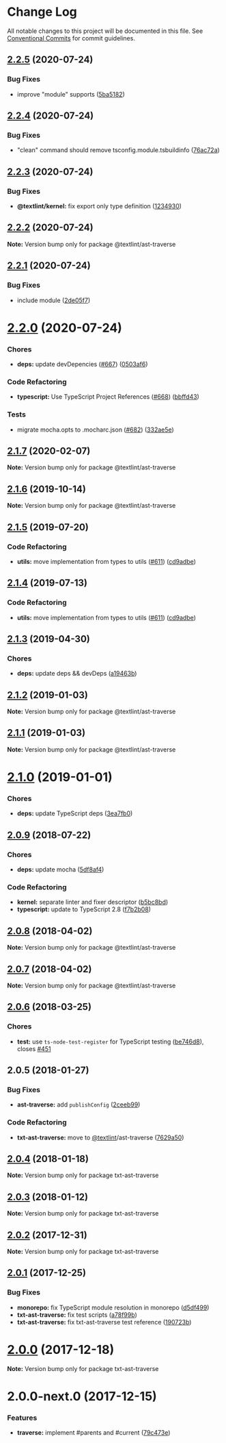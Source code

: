 # Change Log

All notable changes to this project will be documented in this file.
See [Conventional Commits](https://conventionalcommits.org) for commit guidelines.

<a name="2.2.5"></a>
## [2.2.5](https://github.com/textlint/textlint/compare/@textlint/ast-traverse@2.2.4...@textlint/ast-traverse@2.2.5) (2020-07-24)


### Bug Fixes

* improve "module" supports ([5ba5182](https://github.com/textlint/textlint/commit/5ba5182))





<a name="2.2.4"></a>
## [2.2.4](https://github.com/textlint/textlint/compare/@textlint/ast-traverse@2.2.3...@textlint/ast-traverse@2.2.4) (2020-07-24)


### Bug Fixes

* "clean" command should remove tsconfig.module.tsbuildinfo ([76ac72a](https://github.com/textlint/textlint/commit/76ac72a))





<a name="2.2.3"></a>
## [2.2.3](https://github.com/textlint/textlint/compare/@textlint/ast-traverse@2.2.2...@textlint/ast-traverse@2.2.3) (2020-07-24)


### Bug Fixes

* **@textlint/kernel:** fix export only type definition ([1234930](https://github.com/textlint/textlint/commit/1234930))





<a name="2.2.2"></a>
## [2.2.2](https://github.com/textlint/textlint/compare/@textlint/ast-traverse@2.2.1...@textlint/ast-traverse@2.2.2) (2020-07-24)

**Note:** Version bump only for package @textlint/ast-traverse





<a name="2.2.1"></a>
## [2.2.1](https://github.com/textlint/textlint/compare/@textlint/ast-traverse@2.2.0...@textlint/ast-traverse@2.2.1) (2020-07-24)


### Bug Fixes

* include module ([2de05f7](https://github.com/textlint/textlint/commit/2de05f7))





<a name="2.2.0"></a>
# [2.2.0](https://github.com/textlint/textlint/compare/@textlint/ast-traverse@2.1.7...@textlint/ast-traverse@2.2.0) (2020-07-24)


### Chores

* **deps:** update devDepencies ([#667](https://github.com/textlint/textlint/issues/667)) ([0503af6](https://github.com/textlint/textlint/commit/0503af6))


### Code Refactoring

* **typescript:** Use TypeScript Project References ([#668](https://github.com/textlint/textlint/issues/668)) ([bbffd43](https://github.com/textlint/textlint/commit/bbffd43))


### Tests

* migrate mocha.opts to .mocharc.json ([#682](https://github.com/textlint/textlint/issues/682)) ([332ae5e](https://github.com/textlint/textlint/commit/332ae5e))





<a name="2.1.7"></a>
## [2.1.7](https://github.com/textlint/textlint/compare/@textlint/ast-traverse@2.1.6...@textlint/ast-traverse@2.1.7) (2020-02-07)

**Note:** Version bump only for package @textlint/ast-traverse





<a name="2.1.6"></a>
## [2.1.6](https://github.com/textlint/textlint/compare/@textlint/ast-traverse@2.1.5...@textlint/ast-traverse@2.1.6) (2019-10-14)

**Note:** Version bump only for package @textlint/ast-traverse





<a name="2.1.5"></a>
## [2.1.5](https://github.com/textlint/textlint/compare/@textlint/ast-traverse@2.1.3...@textlint/ast-traverse@2.1.5) (2019-07-20)


### Code Refactoring

* **utils:** move implementation from types to utils ([#611](https://github.com/textlint/textlint/issues/611)) ([cd9adbe](https://github.com/textlint/textlint/commit/cd9adbe))





<a name="2.1.4"></a>
## [2.1.4](https://github.com/textlint/textlint/compare/@textlint/ast-traverse@2.1.3...@textlint/ast-traverse@2.1.4) (2019-07-13)


### Code Refactoring

* **utils:** move implementation from types to utils ([#611](https://github.com/textlint/textlint/issues/611)) ([cd9adbe](https://github.com/textlint/textlint/commit/cd9adbe))





<a name="2.1.3"></a>
## [2.1.3](https://github.com/textlint/textlint/compare/@textlint/ast-traverse@2.1.2...@textlint/ast-traverse@2.1.3) (2019-04-30)


### Chores

* **deps:** update deps && devDeps ([a19463b](https://github.com/textlint/textlint/commit/a19463b))





<a name="2.1.2"></a>
## [2.1.2](https://github.com/textlint/textlint/compare/@textlint/ast-traverse@2.1.1...@textlint/ast-traverse@2.1.2) (2019-01-03)

**Note:** Version bump only for package @textlint/ast-traverse





<a name="2.1.1"></a>
## [2.1.1](https://github.com/textlint/textlint/compare/@textlint/ast-traverse@2.1.0...@textlint/ast-traverse@2.1.1) (2019-01-03)

**Note:** Version bump only for package @textlint/ast-traverse





<a name="2.1.0"></a>
# [2.1.0](https://github.com/textlint/textlint/compare/@textlint/ast-traverse@2.0.9...@textlint/ast-traverse@2.1.0) (2019-01-01)


### Chores

* **deps:** update TypeScript deps ([3ea7fb0](https://github.com/textlint/textlint/commit/3ea7fb0))




<a name="2.0.9"></a>
## [2.0.9](https://github.com/textlint/textlint/compare/@textlint/ast-traverse@2.0.8...@textlint/ast-traverse@2.0.9) (2018-07-22)


### Chores

* **deps:** update mocha ([5df8af4](https://github.com/textlint/textlint/commit/5df8af4))


### Code Refactoring

* **kernel:** separate linter and fixer descriptor ([b5bc8bd](https://github.com/textlint/textlint/commit/b5bc8bd))
* **typescript:** update to TypeScript 2.8 ([f7b2b08](https://github.com/textlint/textlint/commit/f7b2b08))




<a name="2.0.8"></a>
## [2.0.8](https://github.com/textlint/textlint/compare/@textlint/ast-traverse@2.0.7...@textlint/ast-traverse@2.0.8) (2018-04-02)




**Note:** Version bump only for package @textlint/ast-traverse

<a name="2.0.7"></a>
## [2.0.7](https://github.com/textlint/textlint/compare/@textlint/ast-traverse@2.0.6...@textlint/ast-traverse@2.0.7) (2018-04-02)




**Note:** Version bump only for package @textlint/ast-traverse

<a name="2.0.6"></a>
## [2.0.6](https://github.com/textlint/textlint/compare/@textlint/ast-traverse@2.0.5...@textlint/ast-traverse@2.0.6) (2018-03-25)


### Chores

* **test:** use `ts-node-test-register` for TypeScript testing ([be746d8](https://github.com/textlint/textlint/commit/be746d8)), closes [#451](https://github.com/textlint/textlint/issues/451)




<a name="2.0.5"></a>
## 2.0.5 (2018-01-27)


### Bug Fixes

* **ast-traverse:** add `publishConfig` ([2ceeb99](https://github.com/textlint/textlint/commit/2ceeb99))


### Code Refactoring

* **txt-ast-traverse:** move to [@textlint](https://github.com/textlint)/ast-traverse ([7629a50](https://github.com/textlint/textlint/commit/7629a50))




<a name="2.0.4"></a>
## [2.0.4](https://github.com/textlint/textlint/compare/txt-ast-traverse@2.0.3...txt-ast-traverse@2.0.4) (2018-01-18)




**Note:** Version bump only for package txt-ast-traverse

<a name="2.0.3"></a>
## [2.0.3](https://github.com/textlint/textlint/compare/txt-ast-traverse@2.0.2...txt-ast-traverse@2.0.3) (2018-01-12)




**Note:** Version bump only for package txt-ast-traverse

<a name="2.0.2"></a>
## [2.0.2](https://github.com/textlint/textlint/compare/txt-ast-traverse@2.0.1...txt-ast-traverse@2.0.2) (2017-12-31)




**Note:** Version bump only for package txt-ast-traverse

<a name="2.0.1"></a>
## [2.0.1](https://github.com/textlint/textlint/compare/txt-ast-traverse@2.0.0...txt-ast-traverse@2.0.1) (2017-12-25)


### Bug Fixes

* **monorepo:** fix TypeScript module resolution in monorepo ([d5df499](https://github.com/textlint/textlint/commit/d5df499))
* **txt-ast-traverse:** fix test scripts ([a78f99b](https://github.com/textlint/textlint/commit/a78f99b))
* **txt-ast-traverse:** fix txt-ast-traverse test reference ([190723b](https://github.com/textlint/textlint/commit/190723b))




<a name="2.0.0"></a>
# [2.0.0](https://github.com/textlint/textlint/compare/txt-ast-traverse@2.0.0-next.0...txt-ast-traverse@2.0.0) (2017-12-18)




**Note:** Version bump only for package txt-ast-traverse

<a name="2.0.0-next.0"></a>
# 2.0.0-next.0 (2017-12-15)


### Features

* **traverse:** implement #parents and #current ([79c473e](https://github.com/textlint/textlint/commit/79c473e))
